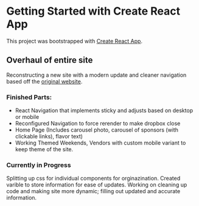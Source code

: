 # Getting Started with Create React App

This project was bootstrapped with [Create React App](https://github.com/facebook/create-react-app).

## Overhaul of entire site

Reconstructing a new site with a modern update and cleaner navigation based off the [original website](http://www.stlrenfest.com/).

### Finished Parts:
- React Navigation that implements sticky and adjusts based on desktop or mobile
- Reconfigured Navigation to force rerender to make dropbox close
- Home Page (Includes carousel photo, carousel of sponsors (with clickable links), flavor text)
- Working Themed Weekends, Vendors with custom mobile variant to keep theme of the site.

### Currently in Progress

Splitting up css for individual components for orginazination. Created varible to store information for ease of updates. Working on cleaning up code and making site more dynamic; filling out updated and accurate information.
